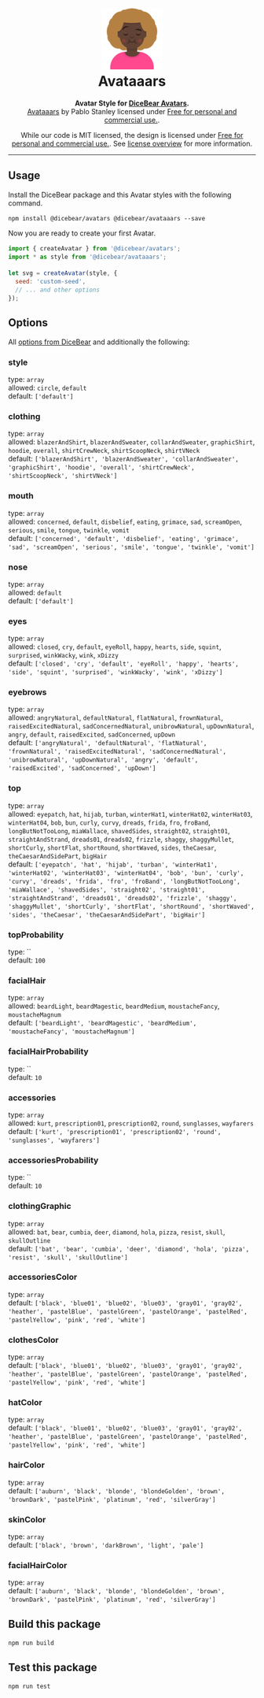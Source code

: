 <h1 align="center"><img src="./tests/svg/0.svg" width="124" /> <br />Avataaars</h1>
<p align="center">
  <strong>Avatar Style for <a href="https://dicebear.com/">DiceBear Avatars</a>.</strong><br />
    <a href="https://avataaars.com/">Avataaars</a>
    by Pablo Stanley
    licensed under
      <a href="https://avataaars.com/">Free for personal and commercial use.</a>.
</p>

<p align="center">
  While our code is MIT licensed, the design is licensed under
    <a href="https://avataaars.com/">Free for personal and commercial use.</a>.
  See <a href="https://dicebear.com/licenses">license overview</a> for more information.
</p>

----

## Usage

Install the DiceBear package and this Avatar styles with the following command.

```
npm install @dicebear/avatars @dicebear/avataaars --save
```

Now you are ready to create your first Avatar.

```js
import { createAvatar } from '@dicebear/avatars';
import * as style from '@dicebear/avataaars';

let svg = createAvatar(style, {
  seed: 'custom-seed',
  // ... and other options
});
```

## Options

All [options from DiceBear](https://avatars.dicebear.com/docs/options) and additionally the following:

### style

type: `array`  
allowed: `circle`, `default`  
default: `['default']`


### clothing

type: `array`  
allowed: `blazerAndShirt`, `blazerAndSweater`, `collarAndSweater`, `graphicShirt`, `hoodie`, `overall`, `shirtCrewNeck`, `shirtScoopNeck`, `shirtVNeck`  
default: `['blazerAndShirt', 'blazerAndSweater', 'collarAndSweater', 'graphicShirt', 'hoodie', 'overall', 'shirtCrewNeck', 'shirtScoopNeck', 'shirtVNeck']`


### mouth

type: `array`  
allowed: `concerned`, `default`, `disbelief`, `eating`, `grimace`, `sad`, `screamOpen`, `serious`, `smile`, `tongue`, `twinkle`, `vomit`  
default: `['concerned', 'default', 'disbelief', 'eating', 'grimace', 'sad', 'screamOpen', 'serious', 'smile', 'tongue', 'twinkle', 'vomit']`


### nose

type: `array`  
allowed: `default`  
default: `['default']`


### eyes

type: `array`  
allowed: `closed`, `cry`, `default`, `eyeRoll`, `happy`, `hearts`, `side`, `squint`, `surprised`, `winkWacky`, `wink`, `xDizzy`  
default: `['closed', 'cry', 'default', 'eyeRoll', 'happy', 'hearts', 'side', 'squint', 'surprised', 'winkWacky', 'wink', 'xDizzy']`


### eyebrows

type: `array`  
allowed: `angryNatural`, `defaultNatural`, `flatNatural`, `frownNatural`, `raisedExcitedNatural`, `sadConcernedNatural`, `unibrowNatural`, `upDownNatural`, `angry`, `default`, `raisedExcited`, `sadConcerned`, `upDown`  
default: `['angryNatural', 'defaultNatural', 'flatNatural', 'frownNatural', 'raisedExcitedNatural', 'sadConcernedNatural', 'unibrowNatural', 'upDownNatural', 'angry', 'default', 'raisedExcited', 'sadConcerned', 'upDown']`


### top

type: `array`  
allowed: `eyepatch`, `hat`, `hijab`, `turban`, `winterHat1`, `winterHat02`, `winterHat03`, `winterHat04`, `bob`, `bun`, `curly`, `curvy`, `dreads`, `frida`, `fro`, `froBand`, `longButNotTooLong`, `miaWallace`, `shavedSides`, `straight02`, `straight01`, `straightAndStrand`, `dreads01`, `dreads02`, `frizzle`, `shaggy`, `shaggyMullet`, `shortCurly`, `shortFlat`, `shortRound`, `shortWaved`, `sides`, `theCaesar`, `theCaesarAndSidePart`, `bigHair`  
default: `['eyepatch', 'hat', 'hijab', 'turban', 'winterHat1', 'winterHat02', 'winterHat03', 'winterHat04', 'bob', 'bun', 'curly', 'curvy', 'dreads', 'frida', 'fro', 'froBand', 'longButNotTooLong', 'miaWallace', 'shavedSides', 'straight02', 'straight01', 'straightAndStrand', 'dreads01', 'dreads02', 'frizzle', 'shaggy', 'shaggyMullet', 'shortCurly', 'shortFlat', 'shortRound', 'shortWaved', 'sides', 'theCaesar', 'theCaesarAndSidePart', 'bigHair']`


### topProbability

type: ``  
default: `100`


### facialHair

type: `array`  
allowed: `beardLight`, `beardMagestic`, `beardMedium`, `moustacheFancy`, `moustacheMagnum`  
default: `['beardLight', 'beardMagestic', 'beardMedium', 'moustacheFancy', 'moustacheMagnum']`


### facialHairProbability

type: ``  
default: `10`


### accessories

type: `array`  
allowed: `kurt`, `prescription01`, `prescription02`, `round`, `sunglasses`, `wayfarers`  
default: `['kurt', 'prescription01', 'prescription02', 'round', 'sunglasses', 'wayfarers']`


### accessoriesProbability

type: ``  
default: `10`


### clothingGraphic

type: `array`  
allowed: `bat`, `bear`, `cumbia`, `deer`, `diamond`, `hola`, `pizza`, `resist`, `skull`, `skullOutline`  
default: `['bat', 'bear', 'cumbia', 'deer', 'diamond', 'hola', 'pizza', 'resist', 'skull', 'skullOutline']`


### accessoriesColor

type: `array`  
default: `['black', 'blue01', 'blue02', 'blue03', 'gray01', 'gray02', 'heather', 'pastelBlue', 'pastelGreen', 'pastelOrange', 'pastelRed', 'pastelYellow', 'pink', 'red', 'white']`


### clothesColor

type: `array`  
default: `['black', 'blue01', 'blue02', 'blue03', 'gray01', 'gray02', 'heather', 'pastelBlue', 'pastelGreen', 'pastelOrange', 'pastelRed', 'pastelYellow', 'pink', 'red', 'white']`


### hatColor

type: `array`  
default: `['black', 'blue01', 'blue02', 'blue03', 'gray01', 'gray02', 'heather', 'pastelBlue', 'pastelGreen', 'pastelOrange', 'pastelRed', 'pastelYellow', 'pink', 'red', 'white']`


### hairColor

type: `array`  
default: `['auburn', 'black', 'blonde', 'blondeGolden', 'brown', 'brownDark', 'pastelPink', 'platinum', 'red', 'silverGray']`


### skinColor

type: `array`  
default: `['black', 'brown', 'darkBrown', 'light', 'pale']`


### facialHairColor

type: `array`  
default: `['auburn', 'black', 'blonde', 'blondeGolden', 'brown', 'brownDark', 'pastelPink', 'platinum', 'red', 'silverGray']`



## Build this package

```
npm run build
```

## Test this package

```
npm run test
```
